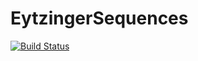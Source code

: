 # EytzingerSequences

[![Build Status](https://github.com/JeffreySarnoff/EytzingerSequences.jl/actions/workflows/CI.yml/badge.svg?branch=main)](https://github.com/JeffreySarnoff/EytzingerSequences.jl/actions/workflows/CI.yml?query=branch%3Amain)
